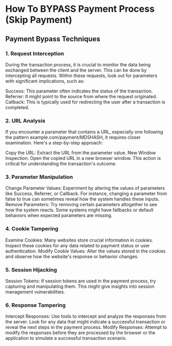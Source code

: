 # How To BYPASS Payment Process (Skip Payment)
## Payment Bypass Techniques
### 1. Request Interception
During the transaction process, it is crucial to monitor the data being exchanged between the client and the server. This can be done by intercepting all requests. Within these requests, look out for parameters with significant implications, such as:

Success: This parameter often indicates the status of the transaction.
Referrer: It might point to the source from where the request originated.
Callback: This is typically used for redirecting the user after a transaction is completed.
### 2. URL Analysis
If you encounter a parameter that contains a URL, especially one following the pattern example.com/payment/MD5HASH, it requires closer examination. Here's a step-by-step approach:

Copy the URL: Extract the URL from the parameter value.
New Window Inspection: Open the copied URL in a new browser window. This action is critical for understanding the transaction's outcome.
### 3. Parameter Manipulation
Change Parameter Values: Experiment by altering the values of parameters like Success, Referrer, or Callback. For instance, changing a parameter from false to true can sometimes reveal how the system handles these inputs.
Remove Parameters: Try removing certain parameters altogether to see how the system reacts. Some systems might have fallbacks or default behaviors when expected parameters are missing.
### 4. Cookie Tampering
Examine Cookies: Many websites store crucial information in cookies. Inspect these cookies for any data related to payment status or user authentication.
Modify Cookie Values: Alter the values stored in the cookies and observe how the website's response or behavior changes.
### 5. Session Hijacking
Session Tokens: If session tokens are used in the payment process, try capturing and manipulating them. This might give insights into session management vulnerabilities.
### 6. Response Tampering
Intercept Responses: Use tools to intercept and analyze the responses from the server. Look for any data that might indicate a successful transaction or reveal the next steps in the payment process.
Modify Responses: Attempt to modify the responses before they are processed by the browser or the application to simulate a successful transaction scenario.
